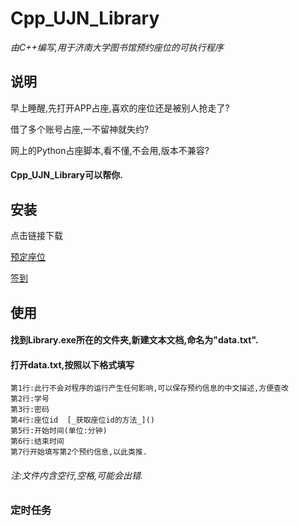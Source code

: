 # Cpp_UJN_Library

_由C++编写,用于济南大学图书馆预约座位的可执行程序_

## 说明

早上睡醒,先打开APP占座,喜欢的座位还是被别人抢走了?

借了多个账号占座,一不留神就失约?

网上的Python占座脚本,看不懂,不会用,版本不兼容?

#### Cpp_UJN_Library可以帮你.

## 安装

点击链接下载

[预定座位](https://raw.githubusercontent.com/cym2018/Cpp_UJN_Library/master/app/library.exe)

[签到](https://raw.githubusercontent.com/cym2018/Cpp_UJN_Library/master/app/checkin.exe)

## 使用

#### 找到Library.exe所在的文件夹,新建文本文档,命名为"data.txt".

#### 打开data.txt,按照以下格式填写
```
第1行:此行不会对程序的运行产生任何影响,可以保存预约信息的中文描述,方便查改
第2行:学号
第3行:密码
第4行:座位id  [_获取座位id的方法_]()
第5行:开始时间(单位:分钟)
第6行:结束时间
第7行开始填写第2个预约信息,以此类推.
```
###### 注:文件内含空行,空格,可能会出错.

### 定时任务
